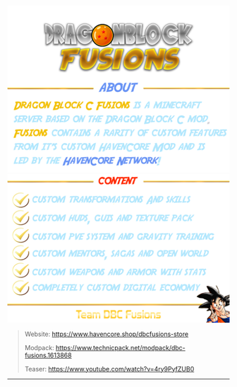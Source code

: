 
![](images/info1.png)  
![](images/info2.png)  

> Website: https://www.havencore.shop/dbcfusions-store
>
> Modpack: https://www.technicpack.net/modpack/dbc-fusions.1613868
>
> Teaser: https://www.youtube.com/watch?v=4ry9PyfZUB0

----------------
